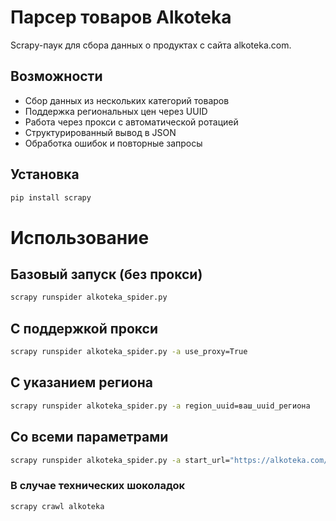 # Парсер товаров Alkoteka

Scrapy-паук для сбора данных о продуктах с сайта alkoteka.com.

## Возможности

- Сбор данных из нескольких категорий товаров
- Поддержка региональных цен через UUID
- Работа через прокси с автоматической ротацией
- Структурированный вывод в JSON
- Обработка ошибок и повторные запросы

## Установка

```bash
pip install scrapy
```

# Использование
## Базовый запуск (без прокси)
```bash
scrapy runspider alkoteka_spider.py
```

## С поддержкой прокси
```bash
scrapy runspider alkoteka_spider.py -a use_proxy=True
```

## С указанием региона
```bash
scrapy runspider alkoteka_spider.py -a region_uuid=ваш_uuid_региона
```

## Со всеми параметрами
```bash
scrapy runspider alkoteka_spider.py -a start_url="https://alkoteka.com/category" region_uuid="ваш_uuid" use_proxy=True
```


### В случае технических шоколадок
```bash
scrapy crawl alkoteka
```
